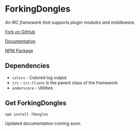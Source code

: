 # ForkingDongles
*An IRC framework that supports plugin modules and middleware.*

[Fork on GitHub](http://github.com/Circlepuller/ForkingDongles)

[Documentation](http://circlepuller.github.io/ForkingDongles/)

[NPM Package](https://npmjs.org/package/fdongles)

## Dependencies
* `colors` - Colored log output
* `irc` - `irc.Client` is the parent class of the framework
* `underscore` - Utilities

## Get ForkingDongles
```
npm install fdongles
```

Updated documentation coming soon.
